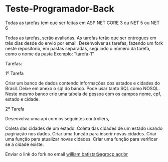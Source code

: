 # Teste-Programador-Back

Todas as tarefas tem que ser feitas em ASP NET CORE 3 ou NET 5 ou NET 6

Todas as tarefas, serão avaliadas. As tarefas terão que ser entregues em três dias desde do envio por email.
Desenvolver as tarefas, fazendo um fork neste repositorio, em pastas separadas, seguindo o número da tarefa, como o nome da pasta Exemplo: "tarefa-1"

Tarefas:

1º Tarefa

Criar um banco de dados contendo informações dos estados e cidades do Brasil. Deixe em anexo o sql do banco. Pode usar tanto SQL como NOSQL. Neste mesmo banco crie uma tabela de pessoa com os campos nome, cpf, estado e cidade.

2º Tarefa

Desenvolva uma api com os seguintes controllers,

Coleta das cidades de um estado. 
Coleta das cidades de um estado usando paginação nos dados.
Criar uma função para inserir novas cidades.
Criar uma função para atualizar novas cidades.
Criar uma função para verificar se a cidade existe.

Enviar o link do fork no email william.batista@agrocp.agr.br
